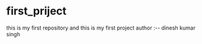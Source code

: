 # first_priject
this is my first repository 
and this is my first project
author :-- dinesh kumar singh
